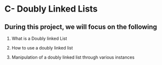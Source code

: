 # C- Doubly Linked Lists

## During this project, we will focus on the following 

1. What is a Doubly linked List

2. How to use a doubly linked list

3. Manipulation of a doubly linked list through various instances
